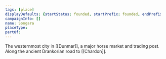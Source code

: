 ```yaml
---
tags: [place]
displayDefaults: {startStatus: founded, startPrefix: founded, endPrefix: destroyed, endStatus: destroyed}
campaignInfo: []
name: Songara
placeType:
partOf:
---
```


The westernmost city in [[Dunmar]], a major horse market and trading post. Along the ancient Drankorian road to [[Chardon]]. 

